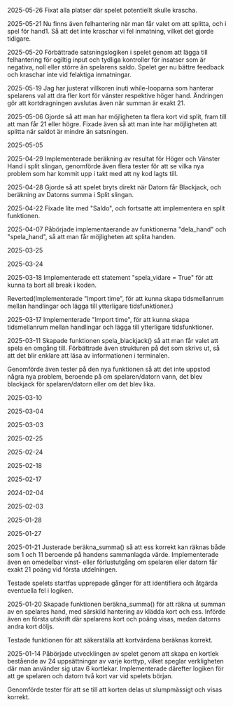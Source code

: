 2025-05-26
Fixat alla platser där spelet potentiellt skulle krascha.

2025-05-21
Nu finns även felhantering när man får valet om att splitta, och i spel för hand1. Så att det inte kraschar vi fel inmatning, vilket det gjorde tidigare.

2025-05-20
Förbättrade satsningslogiken i spelet genom att lägga till felhantering för ogiltig input och tydliga kontroller för insatser som är negativa, noll eller större än spelarens saldo. Spelet ger nu bättre feedback och kraschar inte vid felaktiga inmatningar.

2025-05-19
Jag har justerat villkoren inuti while-looparna som hanterar spelarens val att dra fler kort för vänster respektive höger hand. Ändringen gör att kortdragningen avslutas även när summan är exakt 21.

2025-05-06
Gjorde så att man har möjligheten ta flera kort vid split, fram till att man får 21 eller högre. Fixade även så att man inte har möjligheten att splitta när saldot är mindre än satsningen.

2025-05-05

2025-04-29
Implementerade beräkning av resultat för Höger och Vänster Hand i split slingan, genomförde även flera tester för att se vilka nya problem som har kommit upp i takt med att ny kod lagts till.

2025-04-28
Gjorde så att spelet bryts direkt när Datorn får Blackjack, och beräkning av Datorns summa i Split slingan.

2025-04-22
Fixade lite med "Saldo", och fortsatte att implementera en split funktionen.

2025-04-07
Påbörjade implementaerande av funktionerna "dela_hand" och "spela_hand", så att man får möjligheten att splita handen.

2025-03-25

2025-03-24

2025-03-18
Implementerade ett statement "spela_vidare = True" för att kunna ta bort all break i koden.

Reverted(Implementerade "Import time", för att kunna skapa tidsmellanrum mellan handlingar och lägga till ytterligare tidsfunktioner.)

2025-03-17
Implementerade "Import time", för att kunna skapa tidsmellanrum mellan handlingar och lägga till ytterligare tidsfunktioner. 

2025-03-11
Skapade funktionen spela_blackjack() så att man får valet att spela en omgång till. Förbättrade även strukturen på det som skrivs ut, så att det blir enklare att läsa av informationen i terminalen.

Genomförde även tester på den nya funktionen så att det inte uppstod några nya problem, beroende på om spelaren/datorn vann, det blev blackjack för spelaren/datorn eller om det blev lika.

2025-03-10

2025-03-04

2025-03-03

2025-02-25

2025-02-24

2025-02-18

2025-02-17

2024-02-04

2025-02-03

2025-01-28

2025-01-27

2025-01-21
Justerade beräkna_summa() så att ess korrekt kan räknas både som 1 och 11 beroende på handens sammanlagda värde. Implementerade även en omedelbar vinst- eller förlustutgång om spelaren eller datorn får exakt 21 poäng vid första utdelningen.

Testade spelets startfas upprepade gånger för att identifiera och åtgärda eventuella fel i logiken.

2025-01-20
Skapade funktionen beräkna_summa() för att räkna ut summan av en spelares hand, med särskild hantering av klädda kort och ess. Införde även en första utskrift där spelarens kort och poäng visas, medan datorns andra kort döljs.

Testade funktionen för att säkerställa att kortvärdena beräknas korrekt.

2025-01-14
Påbörjade utvecklingen av spelet genom att skapa en kortlek bestående av 24 uppsättningar av varje korttyp, vilket speglar verkligheten där man använder sig utav 6 kortlekar. Implementerade därefter logiken för att ge spelaren och datorn två kort var vid spelets början.

Genomförde tester för att se till att korten delas ut slumpmässigt och visas korrekt.